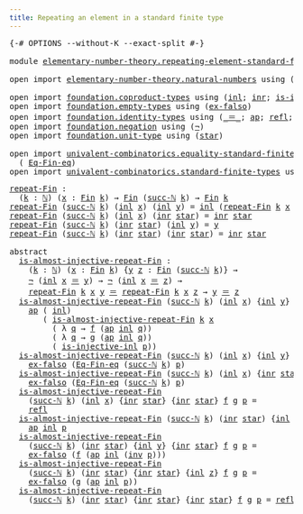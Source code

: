 ```yaml
---
title: Repeating an element in a standard finite type
---
```


<pre class="Agda"><a id="72" class="Symbol">{-#</a> <a id="76" class="Keyword">OPTIONS</a> <a id="84" class="Pragma">--without-K</a> <a id="96" class="Pragma">--exact-split</a> <a id="110" class="Symbol">#-}</a>

<a id="115" class="Keyword">module</a> <a id="122" href="elementary-number-theory.repeating-element-standard-finite-type.html" class="Module">elementary-number-theory.repeating-element-standard-finite-type</a> <a id="186" class="Keyword">where</a>

<a id="193" class="Keyword">open</a> <a id="198" class="Keyword">import</a> <a id="205" href="elementary-number-theory.natural-numbers.html" class="Module">elementary-number-theory.natural-numbers</a> <a id="246" class="Keyword">using</a> <a id="252" class="Symbol">(</a><a id="253" href="elementary-number-theory.natural-numbers.html#1548" class="Datatype">ℕ</a><a id="254" class="Symbol">;</a> <a id="256" href="elementary-number-theory.natural-numbers.html#1569" class="InductiveConstructor">zero-ℕ</a><a id="262" class="Symbol">;</a> <a id="264" href="elementary-number-theory.natural-numbers.html#1582" class="InductiveConstructor">succ-ℕ</a><a id="270" class="Symbol">)</a>

<a id="273" class="Keyword">open</a> <a id="278" class="Keyword">import</a> <a id="285" href="foundation.coproduct-types.html" class="Module">foundation.coproduct-types</a> <a id="312" class="Keyword">using</a> <a id="318" class="Symbol">(</a><a id="319" href="foundation.coproduct-types.html#1250" class="InductiveConstructor">inl</a><a id="322" class="Symbol">;</a> <a id="324" href="foundation.coproduct-types.html#1268" class="InductiveConstructor">inr</a><a id="327" class="Symbol">;</a> <a id="329" href="foundation.coproduct-types.html#2376" class="Function">is-injective-inl</a><a id="345" class="Symbol">)</a>
<a id="347" class="Keyword">open</a> <a id="352" class="Keyword">import</a> <a id="359" href="foundation.empty-types.html" class="Module">foundation.empty-types</a> <a id="382" class="Keyword">using</a> <a id="388" class="Symbol">(</a><a id="389" href="foundation-core.empty-types.html#1160" class="Function">ex-falso</a><a id="397" class="Symbol">)</a>
<a id="399" class="Keyword">open</a> <a id="404" class="Keyword">import</a> <a id="411" href="foundation.identity-types.html" class="Module">foundation.identity-types</a> <a id="437" class="Keyword">using</a> <a id="443" class="Symbol">(</a><a id="444" href="foundation-core.identity-types.html#1865" class="Function Operator">_＝_</a><a id="447" class="Symbol">;</a> <a id="449" href="foundation-core.identity-types.html#4003" class="Function">ap</a><a id="451" class="Symbol">;</a> <a id="453" href="foundation-core.identity-types.html#1820" class="InductiveConstructor">refl</a><a id="457" class="Symbol">;</a> <a id="459" href="foundation-core.identity-types.html#2729" class="Function">inv</a><a id="462" class="Symbol">)</a>
<a id="464" class="Keyword">open</a> <a id="469" class="Keyword">import</a> <a id="476" href="foundation.negation.html" class="Module">foundation.negation</a> <a id="496" class="Keyword">using</a> <a id="502" class="Symbol">(</a><a id="503" href="foundation-core.negation.html#465" class="Function">¬</a><a id="504" class="Symbol">)</a>
<a id="506" class="Keyword">open</a> <a id="511" class="Keyword">import</a> <a id="518" href="foundation.unit-type.html" class="Module">foundation.unit-type</a> <a id="539" class="Keyword">using</a> <a id="545" class="Symbol">(</a><a id="546" href="foundation.unit-type.html#1108" class="InductiveConstructor">star</a><a id="550" class="Symbol">)</a>

<a id="553" class="Keyword">open</a> <a id="558" class="Keyword">import</a> <a id="565" href="univalent-combinatorics.equality-standard-finite-types.html" class="Module">univalent-combinatorics.equality-standard-finite-types</a> <a id="620" class="Keyword">using</a>
  <a id="628" class="Symbol">(</a> <a id="630" href="univalent-combinatorics.equality-standard-finite-types.html#2358" class="Function">Eq-Fin-eq</a><a id="639" class="Symbol">)</a>
<a id="641" class="Keyword">open</a> <a id="646" class="Keyword">import</a> <a id="653" href="univalent-combinatorics.standard-finite-types.html" class="Module">univalent-combinatorics.standard-finite-types</a> <a id="699" class="Keyword">using</a> <a id="705" class="Symbol">(</a><a id="706" href="univalent-combinatorics.standard-finite-types.html#2393" class="Function">Fin</a><a id="709" class="Symbol">)</a>
</pre>
<pre class="Agda"><a id="repeat-Fin"></a><a id="724" href="elementary-number-theory.repeating-element-standard-finite-type.html#724" class="Function">repeat-Fin</a> <a id="735" class="Symbol">:</a>
  <a id="739" class="Symbol">(</a><a id="740" href="elementary-number-theory.repeating-element-standard-finite-type.html#740" class="Bound">k</a> <a id="742" class="Symbol">:</a> <a id="744" href="elementary-number-theory.natural-numbers.html#1548" class="Datatype">ℕ</a><a id="745" class="Symbol">)</a> <a id="747" class="Symbol">(</a><a id="748" href="elementary-number-theory.repeating-element-standard-finite-type.html#748" class="Bound">x</a> <a id="750" class="Symbol">:</a> <a id="752" href="univalent-combinatorics.standard-finite-types.html#2393" class="Function">Fin</a> <a id="756" href="elementary-number-theory.repeating-element-standard-finite-type.html#740" class="Bound">k</a><a id="757" class="Symbol">)</a> <a id="759" class="Symbol">→</a> <a id="761" href="univalent-combinatorics.standard-finite-types.html#2393" class="Function">Fin</a> <a id="765" class="Symbol">(</a><a id="766" href="elementary-number-theory.natural-numbers.html#1582" class="InductiveConstructor">succ-ℕ</a> <a id="773" href="elementary-number-theory.repeating-element-standard-finite-type.html#740" class="Bound">k</a><a id="774" class="Symbol">)</a> <a id="776" class="Symbol">→</a> <a id="778" href="univalent-combinatorics.standard-finite-types.html#2393" class="Function">Fin</a> <a id="782" href="elementary-number-theory.repeating-element-standard-finite-type.html#740" class="Bound">k</a>
<a id="784" href="elementary-number-theory.repeating-element-standard-finite-type.html#724" class="Function">repeat-Fin</a> <a id="795" class="Symbol">(</a><a id="796" href="elementary-number-theory.natural-numbers.html#1582" class="InductiveConstructor">succ-ℕ</a> <a id="803" href="elementary-number-theory.repeating-element-standard-finite-type.html#803" class="Bound">k</a><a id="804" class="Symbol">)</a> <a id="806" class="Symbol">(</a><a id="807" href="foundation.coproduct-types.html#1250" class="InductiveConstructor">inl</a> <a id="811" href="elementary-number-theory.repeating-element-standard-finite-type.html#811" class="Bound">x</a><a id="812" class="Symbol">)</a> <a id="814" class="Symbol">(</a><a id="815" href="foundation.coproduct-types.html#1250" class="InductiveConstructor">inl</a> <a id="819" href="elementary-number-theory.repeating-element-standard-finite-type.html#819" class="Bound">y</a><a id="820" class="Symbol">)</a> <a id="822" class="Symbol">=</a> <a id="824" href="foundation.coproduct-types.html#1250" class="InductiveConstructor">inl</a> <a id="828" class="Symbol">(</a><a id="829" href="elementary-number-theory.repeating-element-standard-finite-type.html#724" class="Function">repeat-Fin</a> <a id="840" href="elementary-number-theory.repeating-element-standard-finite-type.html#803" class="Bound">k</a> <a id="842" href="elementary-number-theory.repeating-element-standard-finite-type.html#811" class="Bound">x</a> <a id="844" href="elementary-number-theory.repeating-element-standard-finite-type.html#819" class="Bound">y</a><a id="845" class="Symbol">)</a>
<a id="847" href="elementary-number-theory.repeating-element-standard-finite-type.html#724" class="Function">repeat-Fin</a> <a id="858" class="Symbol">(</a><a id="859" href="elementary-number-theory.natural-numbers.html#1582" class="InductiveConstructor">succ-ℕ</a> <a id="866" href="elementary-number-theory.repeating-element-standard-finite-type.html#866" class="Bound">k</a><a id="867" class="Symbol">)</a> <a id="869" class="Symbol">(</a><a id="870" href="foundation.coproduct-types.html#1250" class="InductiveConstructor">inl</a> <a id="874" href="elementary-number-theory.repeating-element-standard-finite-type.html#874" class="Bound">x</a><a id="875" class="Symbol">)</a> <a id="877" class="Symbol">(</a><a id="878" href="foundation.coproduct-types.html#1268" class="InductiveConstructor">inr</a> <a id="882" href="foundation.unit-type.html#1108" class="InductiveConstructor">star</a><a id="886" class="Symbol">)</a> <a id="888" class="Symbol">=</a> <a id="890" href="foundation.coproduct-types.html#1268" class="InductiveConstructor">inr</a> <a id="894" href="foundation.unit-type.html#1108" class="InductiveConstructor">star</a>
<a id="899" href="elementary-number-theory.repeating-element-standard-finite-type.html#724" class="Function">repeat-Fin</a> <a id="910" class="Symbol">(</a><a id="911" href="elementary-number-theory.natural-numbers.html#1582" class="InductiveConstructor">succ-ℕ</a> <a id="918" href="elementary-number-theory.repeating-element-standard-finite-type.html#918" class="Bound">k</a><a id="919" class="Symbol">)</a> <a id="921" class="Symbol">(</a><a id="922" href="foundation.coproduct-types.html#1268" class="InductiveConstructor">inr</a> <a id="926" href="foundation.unit-type.html#1108" class="InductiveConstructor">star</a><a id="930" class="Symbol">)</a> <a id="932" class="Symbol">(</a><a id="933" href="foundation.coproduct-types.html#1250" class="InductiveConstructor">inl</a> <a id="937" href="elementary-number-theory.repeating-element-standard-finite-type.html#937" class="Bound">y</a><a id="938" class="Symbol">)</a> <a id="940" class="Symbol">=</a> <a id="942" href="elementary-number-theory.repeating-element-standard-finite-type.html#937" class="Bound">y</a>
<a id="944" href="elementary-number-theory.repeating-element-standard-finite-type.html#724" class="Function">repeat-Fin</a> <a id="955" class="Symbol">(</a><a id="956" href="elementary-number-theory.natural-numbers.html#1582" class="InductiveConstructor">succ-ℕ</a> <a id="963" href="elementary-number-theory.repeating-element-standard-finite-type.html#963" class="Bound">k</a><a id="964" class="Symbol">)</a> <a id="966" class="Symbol">(</a><a id="967" href="foundation.coproduct-types.html#1268" class="InductiveConstructor">inr</a> <a id="971" href="foundation.unit-type.html#1108" class="InductiveConstructor">star</a><a id="975" class="Symbol">)</a> <a id="977" class="Symbol">(</a><a id="978" href="foundation.coproduct-types.html#1268" class="InductiveConstructor">inr</a> <a id="982" href="foundation.unit-type.html#1108" class="InductiveConstructor">star</a><a id="986" class="Symbol">)</a> <a id="988" class="Symbol">=</a> <a id="990" href="foundation.coproduct-types.html#1268" class="InductiveConstructor">inr</a> <a id="994" href="foundation.unit-type.html#1108" class="InductiveConstructor">star</a>

<a id="1000" class="Keyword">abstract</a>
  <a id="is-almost-injective-repeat-Fin"></a><a id="1011" href="elementary-number-theory.repeating-element-standard-finite-type.html#1011" class="Function">is-almost-injective-repeat-Fin</a> <a id="1042" class="Symbol">:</a>
    <a id="1048" class="Symbol">(</a><a id="1049" href="elementary-number-theory.repeating-element-standard-finite-type.html#1049" class="Bound">k</a> <a id="1051" class="Symbol">:</a> <a id="1053" href="elementary-number-theory.natural-numbers.html#1548" class="Datatype">ℕ</a><a id="1054" class="Symbol">)</a> <a id="1056" class="Symbol">(</a><a id="1057" href="elementary-number-theory.repeating-element-standard-finite-type.html#1057" class="Bound">x</a> <a id="1059" class="Symbol">:</a> <a id="1061" href="univalent-combinatorics.standard-finite-types.html#2393" class="Function">Fin</a> <a id="1065" href="elementary-number-theory.repeating-element-standard-finite-type.html#1049" class="Bound">k</a><a id="1066" class="Symbol">)</a> <a id="1068" class="Symbol">{</a><a id="1069" href="elementary-number-theory.repeating-element-standard-finite-type.html#1069" class="Bound">y</a> <a id="1071" href="elementary-number-theory.repeating-element-standard-finite-type.html#1071" class="Bound">z</a> <a id="1073" class="Symbol">:</a> <a id="1075" href="univalent-combinatorics.standard-finite-types.html#2393" class="Function">Fin</a> <a id="1079" class="Symbol">(</a><a id="1080" href="elementary-number-theory.natural-numbers.html#1582" class="InductiveConstructor">succ-ℕ</a> <a id="1087" href="elementary-number-theory.repeating-element-standard-finite-type.html#1049" class="Bound">k</a><a id="1088" class="Symbol">)}</a> <a id="1091" class="Symbol">→</a>
    <a id="1097" href="foundation-core.negation.html#465" class="Function">¬</a> <a id="1099" class="Symbol">(</a><a id="1100" href="foundation.coproduct-types.html#1250" class="InductiveConstructor">inl</a> <a id="1104" href="elementary-number-theory.repeating-element-standard-finite-type.html#1057" class="Bound">x</a> <a id="1106" href="foundation-core.identity-types.html#1865" class="Function Operator">＝</a> <a id="1108" href="elementary-number-theory.repeating-element-standard-finite-type.html#1069" class="Bound">y</a><a id="1109" class="Symbol">)</a> <a id="1111" class="Symbol">→</a> <a id="1113" href="foundation-core.negation.html#465" class="Function">¬</a> <a id="1115" class="Symbol">(</a><a id="1116" href="foundation.coproduct-types.html#1250" class="InductiveConstructor">inl</a> <a id="1120" href="elementary-number-theory.repeating-element-standard-finite-type.html#1057" class="Bound">x</a> <a id="1122" href="foundation-core.identity-types.html#1865" class="Function Operator">＝</a> <a id="1124" href="elementary-number-theory.repeating-element-standard-finite-type.html#1071" class="Bound">z</a><a id="1125" class="Symbol">)</a> <a id="1127" class="Symbol">→</a>
    <a id="1133" href="elementary-number-theory.repeating-element-standard-finite-type.html#724" class="Function">repeat-Fin</a> <a id="1144" href="elementary-number-theory.repeating-element-standard-finite-type.html#1049" class="Bound">k</a> <a id="1146" href="elementary-number-theory.repeating-element-standard-finite-type.html#1057" class="Bound">x</a> <a id="1148" href="elementary-number-theory.repeating-element-standard-finite-type.html#1069" class="Bound">y</a> <a id="1150" href="foundation-core.identity-types.html#1865" class="Function Operator">＝</a> <a id="1152" href="elementary-number-theory.repeating-element-standard-finite-type.html#724" class="Function">repeat-Fin</a> <a id="1163" href="elementary-number-theory.repeating-element-standard-finite-type.html#1049" class="Bound">k</a> <a id="1165" href="elementary-number-theory.repeating-element-standard-finite-type.html#1057" class="Bound">x</a> <a id="1167" href="elementary-number-theory.repeating-element-standard-finite-type.html#1071" class="Bound">z</a> <a id="1169" class="Symbol">→</a> <a id="1171" href="elementary-number-theory.repeating-element-standard-finite-type.html#1069" class="Bound">y</a> <a id="1173" href="foundation-core.identity-types.html#1865" class="Function Operator">＝</a> <a id="1175" href="elementary-number-theory.repeating-element-standard-finite-type.html#1071" class="Bound">z</a>
  <a id="1179" href="elementary-number-theory.repeating-element-standard-finite-type.html#1011" class="Function">is-almost-injective-repeat-Fin</a> <a id="1210" class="Symbol">(</a><a id="1211" href="elementary-number-theory.natural-numbers.html#1582" class="InductiveConstructor">succ-ℕ</a> <a id="1218" href="elementary-number-theory.repeating-element-standard-finite-type.html#1218" class="Bound">k</a><a id="1219" class="Symbol">)</a> <a id="1221" class="Symbol">(</a><a id="1222" href="foundation.coproduct-types.html#1250" class="InductiveConstructor">inl</a> <a id="1226" href="elementary-number-theory.repeating-element-standard-finite-type.html#1226" class="Bound">x</a><a id="1227" class="Symbol">)</a> <a id="1229" class="Symbol">{</a><a id="1230" href="foundation.coproduct-types.html#1250" class="InductiveConstructor">inl</a> <a id="1234" href="elementary-number-theory.repeating-element-standard-finite-type.html#1234" class="Bound">y</a><a id="1235" class="Symbol">}</a> <a id="1237" class="Symbol">{</a><a id="1238" href="foundation.coproduct-types.html#1250" class="InductiveConstructor">inl</a> <a id="1242" href="elementary-number-theory.repeating-element-standard-finite-type.html#1242" class="Bound">z</a><a id="1243" class="Symbol">}</a> <a id="1245" href="elementary-number-theory.repeating-element-standard-finite-type.html#1245" class="Bound">f</a> <a id="1247" href="elementary-number-theory.repeating-element-standard-finite-type.html#1247" class="Bound">g</a> <a id="1249" href="elementary-number-theory.repeating-element-standard-finite-type.html#1249" class="Bound">p</a> <a id="1251" class="Symbol">=</a>
    <a id="1257" href="foundation-core.identity-types.html#4003" class="Function">ap</a> <a id="1260" class="Symbol">(</a> <a id="1262" href="foundation.coproduct-types.html#1250" class="InductiveConstructor">inl</a><a id="1265" class="Symbol">)</a>
       <a id="1274" class="Symbol">(</a> <a id="1276" href="elementary-number-theory.repeating-element-standard-finite-type.html#1011" class="Function">is-almost-injective-repeat-Fin</a> <a id="1307" href="elementary-number-theory.repeating-element-standard-finite-type.html#1218" class="Bound">k</a> <a id="1309" href="elementary-number-theory.repeating-element-standard-finite-type.html#1226" class="Bound">x</a>
         <a id="1320" class="Symbol">(</a> <a id="1322" class="Symbol">λ</a> <a id="1324" href="elementary-number-theory.repeating-element-standard-finite-type.html#1324" class="Bound">q</a> <a id="1326" class="Symbol">→</a> <a id="1328" href="elementary-number-theory.repeating-element-standard-finite-type.html#1245" class="Bound">f</a> <a id="1330" class="Symbol">(</a><a id="1331" href="foundation-core.identity-types.html#4003" class="Function">ap</a> <a id="1334" href="foundation.coproduct-types.html#1250" class="InductiveConstructor">inl</a> <a id="1338" href="elementary-number-theory.repeating-element-standard-finite-type.html#1324" class="Bound">q</a><a id="1339" class="Symbol">))</a>
         <a id="1351" class="Symbol">(</a> <a id="1353" class="Symbol">λ</a> <a id="1355" href="elementary-number-theory.repeating-element-standard-finite-type.html#1355" class="Bound">q</a> <a id="1357" class="Symbol">→</a> <a id="1359" href="elementary-number-theory.repeating-element-standard-finite-type.html#1247" class="Bound">g</a> <a id="1361" class="Symbol">(</a><a id="1362" href="foundation-core.identity-types.html#4003" class="Function">ap</a> <a id="1365" href="foundation.coproduct-types.html#1250" class="InductiveConstructor">inl</a> <a id="1369" href="elementary-number-theory.repeating-element-standard-finite-type.html#1355" class="Bound">q</a><a id="1370" class="Symbol">))</a>
         <a id="1382" class="Symbol">(</a> <a id="1384" href="foundation.coproduct-types.html#2376" class="Function">is-injective-inl</a> <a id="1401" href="elementary-number-theory.repeating-element-standard-finite-type.html#1249" class="Bound">p</a><a id="1402" class="Symbol">))</a>
  <a id="1407" href="elementary-number-theory.repeating-element-standard-finite-type.html#1011" class="Function">is-almost-injective-repeat-Fin</a> <a id="1438" class="Symbol">(</a><a id="1439" href="elementary-number-theory.natural-numbers.html#1582" class="InductiveConstructor">succ-ℕ</a> <a id="1446" href="elementary-number-theory.repeating-element-standard-finite-type.html#1446" class="Bound">k</a><a id="1447" class="Symbol">)</a> <a id="1449" class="Symbol">(</a><a id="1450" href="foundation.coproduct-types.html#1250" class="InductiveConstructor">inl</a> <a id="1454" href="elementary-number-theory.repeating-element-standard-finite-type.html#1454" class="Bound">x</a><a id="1455" class="Symbol">)</a> <a id="1457" class="Symbol">{</a><a id="1458" href="foundation.coproduct-types.html#1250" class="InductiveConstructor">inl</a> <a id="1462" href="elementary-number-theory.repeating-element-standard-finite-type.html#1462" class="Bound">y</a><a id="1463" class="Symbol">}</a> <a id="1465" class="Symbol">{</a><a id="1466" href="foundation.coproduct-types.html#1268" class="InductiveConstructor">inr</a> <a id="1470" href="foundation.unit-type.html#1108" class="InductiveConstructor">star</a><a id="1474" class="Symbol">}</a> <a id="1476" href="elementary-number-theory.repeating-element-standard-finite-type.html#1476" class="Bound">f</a> <a id="1478" href="elementary-number-theory.repeating-element-standard-finite-type.html#1478" class="Bound">g</a> <a id="1480" href="elementary-number-theory.repeating-element-standard-finite-type.html#1480" class="Bound">p</a> <a id="1482" class="Symbol">=</a>
    <a id="1488" href="foundation-core.empty-types.html#1160" class="Function">ex-falso</a> <a id="1497" class="Symbol">(</a><a id="1498" href="univalent-combinatorics.equality-standard-finite-types.html#2358" class="Function">Eq-Fin-eq</a> <a id="1508" class="Symbol">(</a><a id="1509" href="elementary-number-theory.natural-numbers.html#1582" class="InductiveConstructor">succ-ℕ</a> <a id="1516" href="elementary-number-theory.repeating-element-standard-finite-type.html#1446" class="Bound">k</a><a id="1517" class="Symbol">)</a> <a id="1519" href="elementary-number-theory.repeating-element-standard-finite-type.html#1480" class="Bound">p</a><a id="1520" class="Symbol">)</a>
  <a id="1524" href="elementary-number-theory.repeating-element-standard-finite-type.html#1011" class="Function">is-almost-injective-repeat-Fin</a> <a id="1555" class="Symbol">(</a><a id="1556" href="elementary-number-theory.natural-numbers.html#1582" class="InductiveConstructor">succ-ℕ</a> <a id="1563" href="elementary-number-theory.repeating-element-standard-finite-type.html#1563" class="Bound">k</a><a id="1564" class="Symbol">)</a> <a id="1566" class="Symbol">(</a><a id="1567" href="foundation.coproduct-types.html#1250" class="InductiveConstructor">inl</a> <a id="1571" href="elementary-number-theory.repeating-element-standard-finite-type.html#1571" class="Bound">x</a><a id="1572" class="Symbol">)</a> <a id="1574" class="Symbol">{</a><a id="1575" href="foundation.coproduct-types.html#1268" class="InductiveConstructor">inr</a> <a id="1579" href="foundation.unit-type.html#1108" class="InductiveConstructor">star</a><a id="1583" class="Symbol">}</a> <a id="1585" class="Symbol">{</a><a id="1586" href="foundation.coproduct-types.html#1250" class="InductiveConstructor">inl</a> <a id="1590" href="elementary-number-theory.repeating-element-standard-finite-type.html#1590" class="Bound">z</a><a id="1591" class="Symbol">}</a> <a id="1593" href="elementary-number-theory.repeating-element-standard-finite-type.html#1593" class="Bound">f</a> <a id="1595" href="elementary-number-theory.repeating-element-standard-finite-type.html#1595" class="Bound">g</a> <a id="1597" href="elementary-number-theory.repeating-element-standard-finite-type.html#1597" class="Bound">p</a> <a id="1599" class="Symbol">=</a>
    <a id="1605" href="foundation-core.empty-types.html#1160" class="Function">ex-falso</a> <a id="1614" class="Symbol">(</a><a id="1615" href="univalent-combinatorics.equality-standard-finite-types.html#2358" class="Function">Eq-Fin-eq</a> <a id="1625" class="Symbol">(</a><a id="1626" href="elementary-number-theory.natural-numbers.html#1582" class="InductiveConstructor">succ-ℕ</a> <a id="1633" href="elementary-number-theory.repeating-element-standard-finite-type.html#1563" class="Bound">k</a><a id="1634" class="Symbol">)</a> <a id="1636" href="elementary-number-theory.repeating-element-standard-finite-type.html#1597" class="Bound">p</a><a id="1637" class="Symbol">)</a>
  <a id="1641" href="elementary-number-theory.repeating-element-standard-finite-type.html#1011" class="Function">is-almost-injective-repeat-Fin</a>
    <a id="1676" class="Symbol">(</a><a id="1677" href="elementary-number-theory.natural-numbers.html#1582" class="InductiveConstructor">succ-ℕ</a> <a id="1684" href="elementary-number-theory.repeating-element-standard-finite-type.html#1684" class="Bound">k</a><a id="1685" class="Symbol">)</a> <a id="1687" class="Symbol">(</a><a id="1688" href="foundation.coproduct-types.html#1250" class="InductiveConstructor">inl</a> <a id="1692" href="elementary-number-theory.repeating-element-standard-finite-type.html#1692" class="Bound">x</a><a id="1693" class="Symbol">)</a> <a id="1695" class="Symbol">{</a><a id="1696" href="foundation.coproduct-types.html#1268" class="InductiveConstructor">inr</a> <a id="1700" href="foundation.unit-type.html#1108" class="InductiveConstructor">star</a><a id="1704" class="Symbol">}</a> <a id="1706" class="Symbol">{</a><a id="1707" href="foundation.coproduct-types.html#1268" class="InductiveConstructor">inr</a> <a id="1711" href="foundation.unit-type.html#1108" class="InductiveConstructor">star</a><a id="1715" class="Symbol">}</a> <a id="1717" href="elementary-number-theory.repeating-element-standard-finite-type.html#1717" class="Bound">f</a> <a id="1719" href="elementary-number-theory.repeating-element-standard-finite-type.html#1719" class="Bound">g</a> <a id="1721" href="elementary-number-theory.repeating-element-standard-finite-type.html#1721" class="Bound">p</a> <a id="1723" class="Symbol">=</a>
    <a id="1729" href="foundation-core.identity-types.html#1820" class="InductiveConstructor">refl</a>
  <a id="1736" href="elementary-number-theory.repeating-element-standard-finite-type.html#1011" class="Function">is-almost-injective-repeat-Fin</a> <a id="1767" class="Symbol">(</a><a id="1768" href="elementary-number-theory.natural-numbers.html#1582" class="InductiveConstructor">succ-ℕ</a> <a id="1775" href="elementary-number-theory.repeating-element-standard-finite-type.html#1775" class="Bound">k</a><a id="1776" class="Symbol">)</a> <a id="1778" class="Symbol">(</a><a id="1779" href="foundation.coproduct-types.html#1268" class="InductiveConstructor">inr</a> <a id="1783" href="foundation.unit-type.html#1108" class="InductiveConstructor">star</a><a id="1787" class="Symbol">)</a> <a id="1789" class="Symbol">{</a><a id="1790" href="foundation.coproduct-types.html#1250" class="InductiveConstructor">inl</a> <a id="1794" href="elementary-number-theory.repeating-element-standard-finite-type.html#1794" class="Bound">y</a><a id="1795" class="Symbol">}</a> <a id="1797" class="Symbol">{</a><a id="1798" href="foundation.coproduct-types.html#1250" class="InductiveConstructor">inl</a> <a id="1802" href="elementary-number-theory.repeating-element-standard-finite-type.html#1802" class="Bound">z</a><a id="1803" class="Symbol">}</a> <a id="1805" href="elementary-number-theory.repeating-element-standard-finite-type.html#1805" class="Bound">f</a> <a id="1807" href="elementary-number-theory.repeating-element-standard-finite-type.html#1807" class="Bound">g</a> <a id="1809" href="elementary-number-theory.repeating-element-standard-finite-type.html#1809" class="Bound">p</a> <a id="1811" class="Symbol">=</a>
    <a id="1817" href="foundation-core.identity-types.html#4003" class="Function">ap</a> <a id="1820" href="foundation.coproduct-types.html#1250" class="InductiveConstructor">inl</a> <a id="1824" href="elementary-number-theory.repeating-element-standard-finite-type.html#1809" class="Bound">p</a>
  <a id="1828" href="elementary-number-theory.repeating-element-standard-finite-type.html#1011" class="Function">is-almost-injective-repeat-Fin</a>
    <a id="1863" class="Symbol">(</a><a id="1864" href="elementary-number-theory.natural-numbers.html#1582" class="InductiveConstructor">succ-ℕ</a> <a id="1871" href="elementary-number-theory.repeating-element-standard-finite-type.html#1871" class="Bound">k</a><a id="1872" class="Symbol">)</a> <a id="1874" class="Symbol">(</a><a id="1875" href="foundation.coproduct-types.html#1268" class="InductiveConstructor">inr</a> <a id="1879" href="foundation.unit-type.html#1108" class="InductiveConstructor">star</a><a id="1883" class="Symbol">)</a> <a id="1885" class="Symbol">{</a><a id="1886" href="foundation.coproduct-types.html#1250" class="InductiveConstructor">inl</a> <a id="1890" href="elementary-number-theory.repeating-element-standard-finite-type.html#1890" class="Bound">y</a><a id="1891" class="Symbol">}</a> <a id="1893" class="Symbol">{</a><a id="1894" href="foundation.coproduct-types.html#1268" class="InductiveConstructor">inr</a> <a id="1898" href="foundation.unit-type.html#1108" class="InductiveConstructor">star</a><a id="1902" class="Symbol">}</a> <a id="1904" href="elementary-number-theory.repeating-element-standard-finite-type.html#1904" class="Bound">f</a> <a id="1906" href="elementary-number-theory.repeating-element-standard-finite-type.html#1906" class="Bound">g</a> <a id="1908" href="elementary-number-theory.repeating-element-standard-finite-type.html#1908" class="Bound">p</a> <a id="1910" class="Symbol">=</a>
    <a id="1916" href="foundation-core.empty-types.html#1160" class="Function">ex-falso</a> <a id="1925" class="Symbol">(</a><a id="1926" href="elementary-number-theory.repeating-element-standard-finite-type.html#1904" class="Bound">f</a> <a id="1928" class="Symbol">(</a><a id="1929" href="foundation-core.identity-types.html#4003" class="Function">ap</a> <a id="1932" href="foundation.coproduct-types.html#1250" class="InductiveConstructor">inl</a> <a id="1936" class="Symbol">(</a><a id="1937" href="foundation-core.identity-types.html#2729" class="Function">inv</a> <a id="1941" href="elementary-number-theory.repeating-element-standard-finite-type.html#1908" class="Bound">p</a><a id="1942" class="Symbol">)))</a>
  <a id="1948" href="elementary-number-theory.repeating-element-standard-finite-type.html#1011" class="Function">is-almost-injective-repeat-Fin</a>
    <a id="1983" class="Symbol">(</a><a id="1984" href="elementary-number-theory.natural-numbers.html#1582" class="InductiveConstructor">succ-ℕ</a> <a id="1991" href="elementary-number-theory.repeating-element-standard-finite-type.html#1991" class="Bound">k</a><a id="1992" class="Symbol">)</a> <a id="1994" class="Symbol">(</a><a id="1995" href="foundation.coproduct-types.html#1268" class="InductiveConstructor">inr</a> <a id="1999" href="foundation.unit-type.html#1108" class="InductiveConstructor">star</a><a id="2003" class="Symbol">)</a> <a id="2005" class="Symbol">{</a><a id="2006" href="foundation.coproduct-types.html#1268" class="InductiveConstructor">inr</a> <a id="2010" href="foundation.unit-type.html#1108" class="InductiveConstructor">star</a><a id="2014" class="Symbol">}</a> <a id="2016" class="Symbol">{</a><a id="2017" href="foundation.coproduct-types.html#1250" class="InductiveConstructor">inl</a> <a id="2021" href="elementary-number-theory.repeating-element-standard-finite-type.html#2021" class="Bound">z</a><a id="2022" class="Symbol">}</a> <a id="2024" href="elementary-number-theory.repeating-element-standard-finite-type.html#2024" class="Bound">f</a> <a id="2026" href="elementary-number-theory.repeating-element-standard-finite-type.html#2026" class="Bound">g</a> <a id="2028" href="elementary-number-theory.repeating-element-standard-finite-type.html#2028" class="Bound">p</a> <a id="2030" class="Symbol">=</a>
    <a id="2036" href="foundation-core.empty-types.html#1160" class="Function">ex-falso</a> <a id="2045" class="Symbol">(</a><a id="2046" href="elementary-number-theory.repeating-element-standard-finite-type.html#2026" class="Bound">g</a> <a id="2048" class="Symbol">(</a><a id="2049" href="foundation-core.identity-types.html#4003" class="Function">ap</a> <a id="2052" href="foundation.coproduct-types.html#1250" class="InductiveConstructor">inl</a> <a id="2056" href="elementary-number-theory.repeating-element-standard-finite-type.html#2028" class="Bound">p</a><a id="2057" class="Symbol">))</a>
  <a id="2062" href="elementary-number-theory.repeating-element-standard-finite-type.html#1011" class="Function">is-almost-injective-repeat-Fin</a>
    <a id="2097" class="Symbol">(</a><a id="2098" href="elementary-number-theory.natural-numbers.html#1582" class="InductiveConstructor">succ-ℕ</a> <a id="2105" href="elementary-number-theory.repeating-element-standard-finite-type.html#2105" class="Bound">k</a><a id="2106" class="Symbol">)</a> <a id="2108" class="Symbol">(</a><a id="2109" href="foundation.coproduct-types.html#1268" class="InductiveConstructor">inr</a> <a id="2113" href="foundation.unit-type.html#1108" class="InductiveConstructor">star</a><a id="2117" class="Symbol">)</a> <a id="2119" class="Symbol">{</a><a id="2120" href="foundation.coproduct-types.html#1268" class="InductiveConstructor">inr</a> <a id="2124" href="foundation.unit-type.html#1108" class="InductiveConstructor">star</a><a id="2128" class="Symbol">}</a> <a id="2130" class="Symbol">{</a><a id="2131" href="foundation.coproduct-types.html#1268" class="InductiveConstructor">inr</a> <a id="2135" href="foundation.unit-type.html#1108" class="InductiveConstructor">star</a><a id="2139" class="Symbol">}</a> <a id="2141" href="elementary-number-theory.repeating-element-standard-finite-type.html#2141" class="Bound">f</a> <a id="2143" href="elementary-number-theory.repeating-element-standard-finite-type.html#2143" class="Bound">g</a> <a id="2145" href="elementary-number-theory.repeating-element-standard-finite-type.html#2145" class="Bound">p</a> <a id="2147" class="Symbol">=</a> <a id="2149" href="foundation-core.identity-types.html#1820" class="InductiveConstructor">refl</a>
</pre>